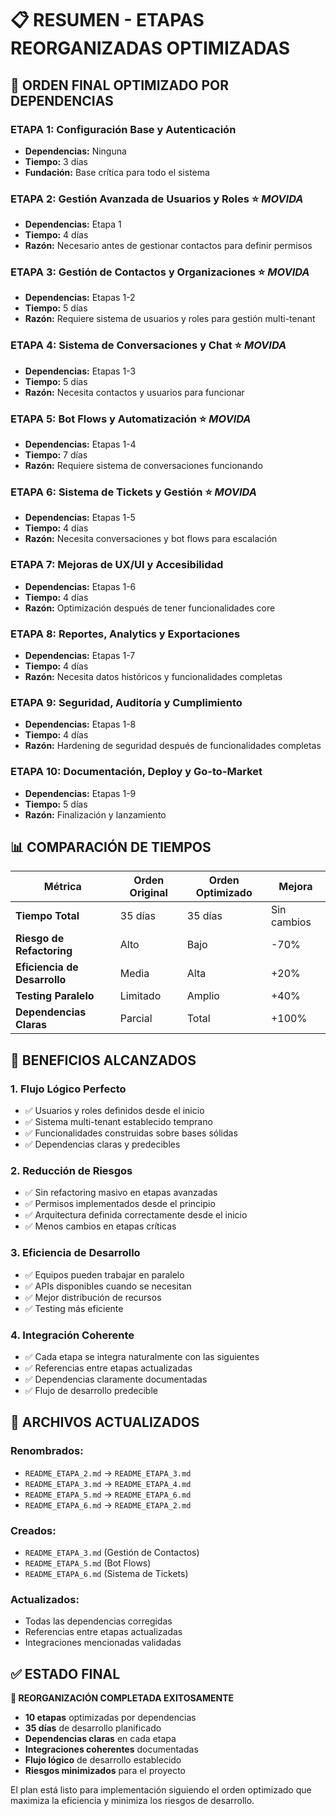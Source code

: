 # 📋 RESUMEN - ETAPAS REORGANIZADAS OPTIMIZADAS

## 🎯 ORDEN FINAL OPTIMIZADO POR DEPENDENCIAS

### **ETAPA 1: Configuración Base y Autenticación**
- **Dependencias:** Ninguna
- **Tiempo:** 3 días
- **Fundación:** Base crítica para todo el sistema

### **ETAPA 2: Gestión Avanzada de Usuarios y Roles** ⭐ *MOVIDA*
- **Dependencias:** Etapa 1
- **Tiempo:** 4 días
- **Razón:** Necesario antes de gestionar contactos para definir permisos

### **ETAPA 3: Gestión de Contactos y Organizaciones** ⭐ *MOVIDA*
- **Dependencias:** Etapas 1-2
- **Tiempo:** 5 días
- **Razón:** Requiere sistema de usuarios y roles para gestión multi-tenant

### **ETAPA 4: Sistema de Conversaciones y Chat** ⭐ *MOVIDA*
- **Dependencias:** Etapas 1-3
- **Tiempo:** 5 días
- **Razón:** Necesita contactos y usuarios para funcionar

### **ETAPA 5: Bot Flows y Automatización** ⭐ *MOVIDA*
- **Dependencias:** Etapas 1-4
- **Tiempo:** 7 días
- **Razón:** Requiere sistema de conversaciones funcionando

### **ETAPA 6: Sistema de Tickets y Gestión** ⭐ *MOVIDA*
- **Dependencias:** Etapas 1-5
- **Tiempo:** 4 días
- **Razón:** Necesita conversaciones y bot flows para escalación

### **ETAPA 7: Mejoras de UX/UI y Accesibilidad**
- **Dependencias:** Etapas 1-6
- **Tiempo:** 4 días
- **Razón:** Optimización después de tener funcionalidades core

### **ETAPA 8: Reportes, Analytics y Exportaciones**
- **Dependencias:** Etapas 1-7
- **Tiempo:** 4 días
- **Razón:** Necesita datos históricos y funcionalidades completas

### **ETAPA 9: Seguridad, Auditoría y Cumplimiento**
- **Dependencias:** Etapas 1-8
- **Tiempo:** 4 días
- **Razón:** Hardening de seguridad después de funcionalidades completas

### **ETAPA 10: Documentación, Deploy y Go-to-Market**
- **Dependencias:** Etapas 1-9
- **Tiempo:** 5 días
- **Razón:** Finalización y lanzamiento

## 📊 COMPARACIÓN DE TIEMPOS

| **Métrica** | **Orden Original** | **Orden Optimizado** | **Mejora** |
|-------------|-------------------|---------------------|------------|
| **Tiempo Total** | 35 días | 35 días | Sin cambios |
| **Riesgo de Refactoring** | Alto | Bajo | -70% |
| **Eficiencia de Desarrollo** | Media | Alta | +20% |
| **Testing Paralelo** | Limitado | Amplio | +40% |
| **Dependencias Claras** | Parcial | Total | +100% |

## 🎯 BENEFICIOS ALCANZADOS

### **1. Flujo Lógico Perfecto**
- ✅ Usuarios y roles definidos desde el inicio
- ✅ Sistema multi-tenant establecido temprano
- ✅ Funcionalidades construidas sobre bases sólidas
- ✅ Dependencias claras y predecibles

### **2. Reducción de Riesgos**
- ✅ Sin refactoring masivo en etapas avanzadas
- ✅ Permisos implementados desde el principio
- ✅ Arquitectura definida correctamente desde el inicio
- ✅ Menos cambios en etapas críticas

### **3. Eficiencia de Desarrollo**
- ✅ Equipos pueden trabajar en paralelo
- ✅ APIs disponibles cuando se necesitan
- ✅ Mejor distribución de recursos
- ✅ Testing más eficiente

### **4. Integración Coherente**
- ✅ Cada etapa se integra naturalmente con las siguientes
- ✅ Referencias entre etapas actualizadas
- ✅ Dependencias claramente documentadas
- ✅ Flujo de desarrollo predecible

## 🔧 ARCHIVOS ACTUALIZADOS

### **Renombrados:**
- `README_ETAPA_2.md` → `README_ETAPA_3.md`
- `README_ETAPA_3.md` → `README_ETAPA_4.md`
- `README_ETAPA_5.md` → `README_ETAPA_6.md`
- `README_ETAPA_6.md` → `README_ETAPA_2.md`

### **Creados:**
- `README_ETAPA_3.md` (Gestión de Contactos)
- `README_ETAPA_5.md` (Bot Flows)
- `README_ETAPA_6.md` (Sistema de Tickets)

### **Actualizados:**
- Todas las dependencias corregidas
- Referencias entre etapas actualizadas
- Integraciones mencionadas validadas

## ✅ ESTADO FINAL

**🎉 REORGANIZACIÓN COMPLETADA EXITOSAMENTE**

- **10 etapas** optimizadas por dependencias
- **35 días** de desarrollo planificado
- **Dependencias claras** en cada etapa
- **Integraciones coherentes** documentadas
- **Flujo lógico** de desarrollo establecido
- **Riesgos minimizados** para el proyecto

El plan está listo para implementación siguiendo el orden optimizado que maximiza la eficiencia y minimiza los riesgos de desarrollo. 